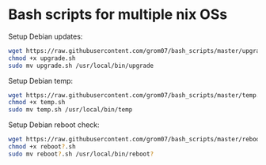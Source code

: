 # Bash scripts for multiple nix OSs

Setup Debian updates:

```sh
wget https://raw.githubusercontent.com/grom07/bash_scripts/master/upgrade.sh
chmod +x upgrade.sh
sudo mv upgrade.sh /usr/local/bin/upgrade
```
Setup Debian temp:

```sh
wget https://raw.githubusercontent.com/grom07/bash_scripts/master/temp.sh
chmod +x temp.sh
sudo mv temp.sh /usr/local/bin/temp
```
Setup Debian reboot check:

```sh
wget https://raw.githubusercontent.com/grom07/bash_scripts/master/reboot%3F.sh
chmod +x reboot?.sh
sudo mv reboot?.sh /usr/local/bin/reboot?
```
